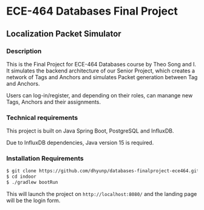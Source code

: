 # ECE-464 Databases Final Project
## Localization Packet Simulator

### Description

This is the Final Project for ECE-464 Databases course by Theo Song and I.
It simulates the backend architecture of our Senior Project, which creates
a network of Tags and Anchors and simulates Packet generation between Tag
and Anchors.

Users can log-in/register, and depending on their roles, can manange new
Tags, Anchors and their assignments.

### Technical requirements

This project is built on Java Spring Boot, PostgreSQL and InfluxDB.

Due to InfluxDB dependencies, Java version 15 is required.

### Installation Requirements

```sh
$ git clone https://github.com/dhyunp/databases-finalproject-ece464.git
$ cd indoor
$ ./gradlew bootRun
```

This will launch the project on `http://localhost:8080/` and the landing
page will be the login form.

